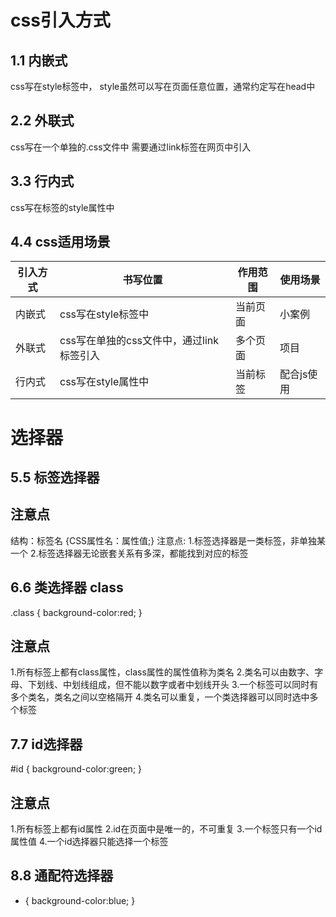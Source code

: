 # css引入方式

## 1.1 内嵌式
css写在style标签中，
style虽然可以写在页面任意位置，通常约定写在head中

## 2.2 外联式
css写在一个单独的.css文件中
需要通过link标签在网页中引入

## 3.3 行内式
css写在标签的style属性中

## 4.4 css适用场景
|  引入方式   | 书写位置  |  作用范围   | 使用场景  |
|  ----  | ----  |  ----   | ----  |
| 内嵌式  | css写在style标签中 | 当前页面  | 小案例 |
| 外联式  | css写在单独的css文件中，通过link标签引入 | 多个页面  | 项目 |
| 行内式  | css写在style属性中 | 当前标签  | 配合js使用 |

# 选择器

## 5.5 标签选择器
## 注意点
结构：标签名 {CSS属性名：属性值;}
注意点:
1.标签选择器是一类标签，非单独某一个
2.标签选择器无论嵌套关系有多深，都能找到对应的标签

## 6.6 类选择器 class
.class {
    background-color:red;
}

## 注意点
1.所有标签上都有class属性，class属性的属性值称为类名
2.类名可以由数字、字母、下划线、中划线组成，但不能以数字或者中划线开头
3.一个标签可以同时有多个类名，类名之间以空格隔开
4.类名可以重复，一个类选择器可以同时选中多个标签

## 7.7 id选择器
#id {
    background-color:green;
}

## 注意点
1.所有标签上都有id属性
2.id在页面中是唯一的，不可重复
3.一个标签只有一个id属性值
4.一个id选择器只能选择一个标签

## 8.8 通配符选择器
 * {
    background-color:blue;
  }
